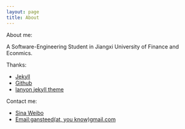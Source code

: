 ```yaml
---
layout: page
title: About
---
```


About me:

A Software-Engineering Student in Jiangxi University of Finance and Econmics.

Thanks:

* [Jekyll](http://www.jekyllrb.com)
* [Github](https://www.github.com)
* [lanyon jekyll theme](https://github.com/poole/lanyon/)

Contact me:

* [Sina Weibo](http://www.weibo.com/herozem)
* [Email:gansteed(at, you know)gmail.com](#)
